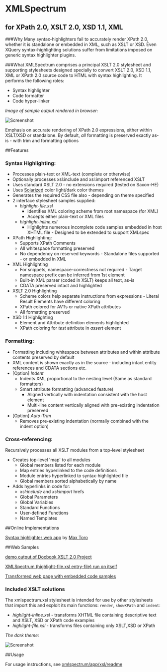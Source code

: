 XMLSpectrum=========================== for XPath 2.0, XSLT 2.0, XSD 1.1, XML----------------------------------------###WhyMany syntax-highlighters fail to accurately render XPath 2.0, whether it is standalone or embedded in XML, such as XSLT or XSD. Even XQuery syntax-highlighting solutions suffer from limitations imposed on generic syntax highlighter plugins.###WhatXMLSpectrum comprises a principal XSLT 2.0 stylesheet and supporting stylesheets  designed specially to convert XSLT 2.0, XSD 1.1, XML or XPath 2.0 source code to HTML with syntax highlighting. It performs the following roles:- Syntax highlighter- Code formatter- Code hyper-linker*Image of sample output rendered in browser:*![Screenshot](http://www.qutoric.com/xslt/xmlspectrum/images/xsl-light.png)Emphasis on accurate rendering of XPath 2.0 expressions, either within XSLT/XSD or standalone.By default,  *all* formatting is preserved exactly as-is - with trim and formatting options##Features### Syntax Highlighting:- Processes plain-text or XML-text (complete or otherwise)- Optionally processes xsl:include and xsl:import referenced XSLT- Uses standard XSLT 2.0 - no extensions required (tested on Saxon-HE)- Uses [Solarized](http://ethanschoonover.com/solarized) color light/dark color themes- Generates the required CSS file also - depending on theme specified- 2 interface stylesheet samples supplied:	- *highlight-file.xsl*		- Identifies XML coloring scheme from root namespace (for XML)		- Accepts either plain-text or XML files	- *highlight-inline.xsl*		- Highlights numerous incomplete code samples embedded in host XHTML file                      - Designed to be extended to support XMLspec- XPath Highlighting:	- Supports XPath Comments	- All whitespace formatting preserved	- No dependency on reserved keywords           - Standalone files supported - or embedded in XML- XML Highlighting	- For snippets, namespace-correctness not required           - Target namespace prefix can be inferred from 1st element	- Built-in XML parser (coded in XSLT) keeps all text, as-is	- CDATA preserved intact and highlighted- XSLT 2.0 Highlighting	- Scheme colors help separate instructions from expressions           - Literal Result Elements have different coloring	- XPath colored for AVTs or native XPath attributes	- All formatting preserved- XSD 1.1 Highlighting	- Element and Attribute definition elements highlighted	- XPath coloring for *test* attribute in *assert* element### Formatting:- Formatting including whitespace between attributes and within attribute contents preserved by default- XML content is shown exactly as in the source - including intact entity references and CDATA sections etc.- [Option] *Indent*	- Indents XML proportional to the nesting level (Same as standard formatters)	- Smart attribute formatting (advanced feature)		- Aligned vertically with indentation consistent with the host element		- Multi-line content vertically aligned with pre-existing indentation preserved- [Option] *Auto-Trim*	- Removes pre-existing indentation (normally combined with the indent option)### Cross-referencing: Recursively processes all XSLT modules from a top-level stylesheet- Creates top-level 'map' to all modules	- Global members listed for each module	- Map entries hyperlinked to the code definitions	- Module entries hyperlinked to syntax-highlighted file	- Global members sorted alphabetically by name- Adds hyperlinks in code for:	- *xsl:include* and *xsl:import* hrefs	- Global Parameters	- Global Variables	- Standard Functions	- User-defined Functions	- Named Templates##Online Implementations[Syntax highlighter web app](http://highlight.myxsl.net/) by [Max Toro](https://github.com/maxtoroq)##Web Samples[demo output of Docbook XSLT 2.0 Project](http://qutoric.com/samples/docbook20demo/)[XMLSpectrum (highlight-file.xsl entry-file) run on itself](http://qutoric.com/samples/xmlspectrum-code/)[Transformed web page with embedded code samples](http://qutoric.com/samples/inline/highlighted-inline.html)### Included XSLT solutionsThe xmlspectrum.xsl stylesheet is intended for use by other stylesheets that import this and exploit its main functions: `render`, `showXPath` and `indent`:- *highlight-inline.xsl* - transforms XHTML file containing descriptive text and XSLT, XSD or XPath code examples-  *highlight-file.xsl*     - transforms files containing only XSLT,XSD or XPath*The dark theme:*![Screenshot](http://www.qutoric.com/xslt/xmlspectrum/images/xsd-dark.png)	##UsageFor usage instructions, see [xmlspectrum/app/xsl/readme](xmlspectrum/blob/master/app/xsl/readme.md)